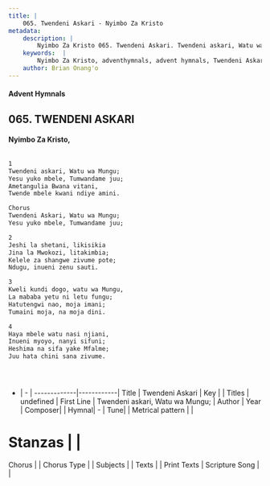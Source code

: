```yaml
---
title: |
    065. Twendeni Askari - Nyimbo Za Kristo
metadata:
    description: |
        Nyimbo Za Kristo 065. Twendeni Askari. Twendeni askari, Watu wa Mungu; Yesu yuko mbele, Tumwandame juu; Ametangulia Bwana vitani, Twende mbele kwani ndiye amini.  Chorus Twendeni Askari, Watu wa Mungu;  Yesu yuko mbele, Tumwandame juu;  
    keywords:  |
        Nyimbo Za Kristo, adventhymnals, advent hymnals, Twendeni Askari, Twendeni askari, Watu wa Mungu;. 
    author: Brian Onang'o
---
```


#### Advent Hymnals
## 065. TWENDENI ASKARI
####  Nyimbo Za Kristo,

```txt

1
Twendeni askari, Watu wa Mungu;
Yesu yuko mbele, Tumwandame juu;
Ametangulia Bwana vitani,
Twende mbele kwani ndiye amini.

Chorus
Twendeni Askari, Watu wa Mungu; 
Yesu yuko mbele, Tumwandame juu;

2
Jeshi la shetani, likisikia
Jina la Mwokozi, litakimbia; 
Kelele za shangwe zivume pote;
Ndugu, inueni zenu sauti.

3
Kweli kundi dogo, watu wa Mungu,
La mababa yetu ni letu fungu;
Hatutengwi nao, moja imani;
Tumaini moja, na moja dini.

4
Haya mbele watu nasi njiani,
Inueni myoyo, nanyi sifuni;
Heshima na sifa yake Mfalme;
Juu hata chini sana zivume.





```

- |   -  |
-------------|------------|
Title | Twendeni Askari |
Key |  |
Titles | undefined |
First Line | Twendeni askari, Watu wa Mungu; |
Author | 
Year | 
Composer| |
Hymnal|  - |
Tune|  |
Metrical pattern | |
# Stanzas |  |
Chorus |  |
Chorus Type |  |
Subjects | |
Texts |  |
Print Texts | 
Scripture Song |  |
    

